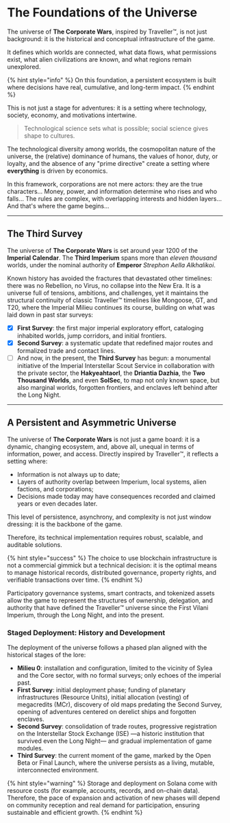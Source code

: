 # The Foundations of the Universe

The universe of **The Corporate Wars**, inspired by Traveller™, is not just background: it is the historical and conceptual infrastructure of the game.

It defines which worlds are connected, what data flows, what permissions exist, what alien civilizations are known, and what regions remain unexplored.

{% hint style="info" %}
On this foundation, a persistent ecosystem is built where decisions have real, cumulative, and long-term impact.
{% endhint %}

This is not just a stage for adventures: it is a setting where technology, society, economy, and motivations intertwine.

> Technological science sets what is possible; social science gives shape to cultures.

The technological diversity among worlds, the cosmopolitan nature of the universe, the (relative) dominance of humans, the values of honor, duty, or loyalty, and the absence of any "prime directive" create a setting where **everything** is driven by economics.

In this framework, corporations are not mere actors: they are the true characters... Money, power, and information determine who rises and who falls... The rules are complex, with overlapping interests and hidden layers... And that's where the game begins...

---

## The Third Survey

The universe of **The Corporate Wars** is set around year 1200 of the **Imperial Calendar**. The **Third Imperium** spans more than _eleven thousand_ worlds, under the nominal authority of **Emperor** _Strephon Aella Alkhalikoi_.

Known history has avoided the fractures that devastated other timelines: there was no Rebellion, no Virus, no collapse into the New Era. It is a universe full of tensions, ambitions, and challenges, yet it maintains the structural continuity of classic Traveller™ timelines like Mongoose, GT, and T20, where the Imperial Milieu continues its course, building on what was laid down in past star surveys:

* [x] **First Survey**: the first major imperial exploratory effort, cataloging inhabited worlds, jump corridors, and initial frontiers.
* [x] **Second Survey**: a systematic update that redefined major routes and formalized trade and contact lines.
* [ ] And now, in the present, the **Third Survey** has begun: a monumental initiative of the Imperial Interstellar Scout Service in collaboration with the private sector, the **Hakyeahtaorl**, the **Driantia Dazhia**, the **Two Thousand Worlds**, and even **SolSec**, to map not only known space, but also marginal worlds, forgotten frontiers, and enclaves left behind after the Long Night.

---

## A Persistent and Asymmetric Universe

The universe of **The Corporate Wars** is not just a game board: it is a dynamic, changing ecosystem, and, above all, unequal in terms of information, power, and access. Directly inspired by Traveller™, it reflects a setting where:

* Information is not always up to date;
* Layers of authority overlap between Imperium, local systems, alien factions, and corporations;
* Decisions made today may have consequences recorded and claimed years or even decades later.

This level of persistence, asynchrony, and complexity is not just window dressing: it is the backbone of the game.

Therefore, its technical implementation requires robust, scalable, and auditable solutions.

{% hint style="success" %}
The choice to use blockchain infrastructure is not a commercial gimmick but a technical decision: it is the optimal means to manage historical records, distributed governance, property rights, and verifiable transactions over time.
{% endhint %}

Participatory governance systems, smart contracts, and tokenized assets allow the game to represent the structures of ownership, delegation, and authority that have defined the Traveller™ universe since the First Vilani Imperium, through the Long Night, and into the present.

### Staged Deployment: History and Development

The deployment of the universe follows a phased plan aligned with the historical stages of the lore:

* **Milieu 0**: installation and configuration, limited to the vicinity of Sylea and the Core sector, with no formal surveys; only echoes of the imperial past.
* **First Survey**: initial deployment phase; funding of planetary infrastructures (Resource Units), initial allocation (vesting) of megacredits (MCr), discovery of old maps predating the Second Survey, opening of adventures centered on derelict ships and forgotten enclaves.
* **Second Survey**: consolidation of trade routes, progressive registration on the Interstellar Stock Exchange (ISE) —a historic institution that survived even the Long Night— and gradual implementation of game modules.
* **Third Survey**: the current moment of the game, marked by the Open Beta or Final Launch, where the universe persists as a living, mutable, interconnected environment.

{% hint style="warning" %}
Storage and deployment on Solana come with resource costs (for example, accounts, records, and on-chain data). Therefore, the pace of expansion and activation of new phases will depend on community reception and real demand for participation, ensuring sustainable and efficient growth.
{% endhint %}
